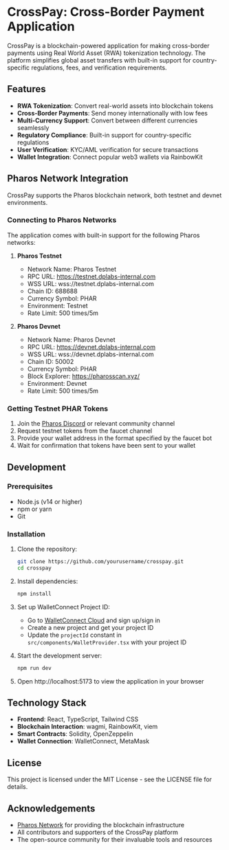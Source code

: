 # CrossPay: Cross-Border Payment Application

CrossPay is a blockchain-powered application for making cross-border payments using Real World Asset (RWA) tokenization technology. The platform simplifies global asset transfers with built-in support for country-specific regulations, fees, and verification requirements.

## Features

- **RWA Tokenization**: Convert real-world assets into blockchain tokens
- **Cross-Border Payments**: Send money internationally with low fees
- **Multi-Currency Support**: Convert between different currencies seamlessly
- **Regulatory Compliance**: Built-in support for country-specific regulations
- **User Verification**: KYC/AML verification for secure transactions
- **Wallet Integration**: Connect popular web3 wallets via RainbowKit

## Pharos Network Integration

CrossPay supports the Pharos blockchain network, both testnet and devnet environments.

### Connecting to Pharos Networks

The application comes with built-in support for the following Pharos networks:

1. **Pharos Testnet**
   - Network Name: Pharos Testnet
   - RPC URL: https://testnet.dplabs-internal.com
   - WSS URL: wss://testnet.dplabs-internal.com
   - Chain ID: 688688
   - Currency Symbol: PHAR
   - Environment: Testnet
   - Rate Limit: 500 times/5m

2. **Pharos Devnet**
   - Network Name: Pharos Devnet
   - RPC URL: https://devnet.dplabs-internal.com
   - WSS URL: wss://devnet.dplabs-internal.com
   - Chain ID: 50002
   - Currency Symbol: PHAR
   - Block Explorer: https://pharosscan.xyz/
   - Environment: Devnet
   - Rate Limit: 500 times/5m

### Getting Testnet PHAR Tokens

1. Join the [Pharos Discord](https://discord.gg/pharos) or relevant community channel
2. Request testnet tokens from the faucet channel
3. Provide your wallet address in the format specified by the faucet bot
4. Wait for confirmation that tokens have been sent to your wallet

## Development

### Prerequisites

- Node.js (v14 or higher)
- npm or yarn
- Git

### Installation

1. Clone the repository:
   ```bash
   git clone https://github.com/yourusername/crosspay.git
   cd crosspay
   ```

2. Install dependencies:
   ```bash
   npm install
   ```

3. Set up WalletConnect Project ID:
   - Go to [WalletConnect Cloud](https://cloud.walletconnect.com/sign-in) and sign up/sign in
   - Create a new project and get your project ID
   - Update the `projectId` constant in `src/components/WalletProvider.tsx` with your project ID

4. Start the development server:
   ```bash
   npm run dev
   ```

5. Open http://localhost:5173 to view the application in your browser

## Technology Stack

- **Frontend**: React, TypeScript, Tailwind CSS
- **Blockchain Interaction**: wagmi, RainbowKit, viem
- **Smart Contracts**: Solidity, OpenZeppelin
- **Wallet Connection**: WalletConnect, MetaMask

## License

This project is licensed under the MIT License - see the LICENSE file for details.

## Acknowledgements

- [Pharos Network](https://pharosnetwork.xyz) for providing the blockchain infrastructure
- All contributors and supporters of the CrossPay platform
- The open-source community for their invaluable tools and resources
